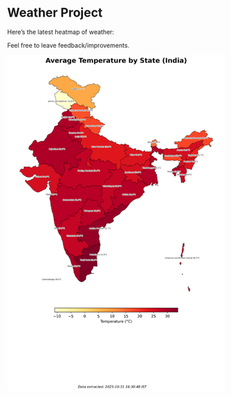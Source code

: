 # Weather Project

Here’s the latest heatmap of weather:

Feel free to leave feedback/improvements.

![India Heatmap](docs/assets/india_heatmap.png?v=0496E2)
